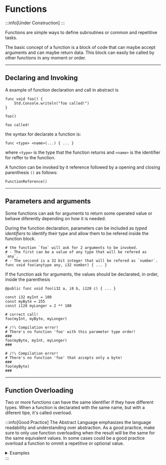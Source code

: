 # Functions

:::info[Under Construction]
:::

Functions are simple ways to define subroutines or common and repetitive tasks.

The basic concept of a function is a block of code that can maybe accept arguments and can maybe
return data.
This block can easily be called by other functions in any moment or order.

---
## Declaring and Invoking

A example of function declaration and call in abstract is
```abs
func void foo() {
	Std.Console.writeln("foo called!")
}

foo()
```
```text title="Console Output"
foo called!
```

the syntax for declarate a function is:
```abs
func <type> <name>(...) { ... }
```

where `<type>` is the type that the function returns and `<name>` is the identifier for
reffer to the function.

A function can be invoked by it reference followed by a opening and closing parenthesis `()` as follows:
```abs
FunctionReference()
```

---
## Parameters and arguments


Some functions can ask for arguments to return some operated value or behave diferently depending
on how it is needed.

During the function declaration, parameters can be included as *typed identifiers* to identify their
type and allow them to be refered inside the function block.

```abs
# the function `foo` will ask for 2 arguments to be invoked.
# - The first can be a value of any type that will be refered as `any`.
# - The seccond is a 32 bit integer that will be refered as `number`.
func void foo(anytype any, i32 number) { ... }
```


If the function ask for arguments, the values should be declarated, in order, inside the parenthesis
```abs
@public func void foo(i32 a, i8 b, i128 c) { ... }

const i32 myInt = 100
const myByte = 255
const i128 myLonger = 2 ** 100

# correct call!
foo(myInt, myByte, myLonger) 

# /!\ Compilation error!
# There's no function 'foo' with this parameter type order!
###
foo(myByte, myInt, myLonger)
###

# /!\ Compilation error!
# There's no function 'foo' that accepts only a byte!
###
foo(myByte)
###
```

---
## Function Overloading

Two or more functions can have the same identifier if they have different types.
When a function is declarated with the same name, but with a diferent tipe, it's called overload.

:::info[Good Practice]
The Abstract Language emphasizes the language readability and understanding over abstraction.
As a good practice, make sure to only use function overloading when the result will be the same
for the same equivalent values. In some cases could be a good practice overload a function to ommit
a repetitive or optional value.

<details>
<summary>Examples</summary>

```abs title="Good Practice"
# Different results are named diferently

func void writeText(string value) {
	Std.Console.writeln("My string is: " + value)
}
func void writeText([]char value) {
	Std.Console.writeln("My string is: " + string.join(value))
}
func void writeNumber(i32 value) {
	Std.Console.writeln("My number is: " + value)
}
```

```abs title="Bad Practice"
# Different results with the same name can result in a
# harder understanding of the code

func void writeText(string value) {
	Std.Console.writeln("My string is:" + value)
}
func void writeText([]char value) {
	Std.Console.writeln("My string is:" + string.join(value))
}
func void writeText(i32 value) {
	Std.Console.writeln("My number is:" + value)
}
```
</details>
:::
